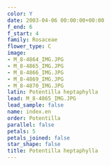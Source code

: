 ```yaml
---
color: Y
date: 2003-04-06 00:00:00+00:00
f_end: 6
f_start: 4
family: Rosaceae
flower_type: C
image:
- M_8-4864_IMG.JPG
- M_8-4865_IMG.JPG
- M_8-4866_IMG.JPG
- M_8-4869_IMG.JPG
- M_8-4870_IMG.JPG
latin: Potentilla heptaphylla
lead: M_8-4865_IMG.JPG
lead_sample: false
name: index.en
order: Potentilla
parallel: false
petals: 5
petals_joined: false
star_shape: false
title: Potentilla heptaphylla
---
```

